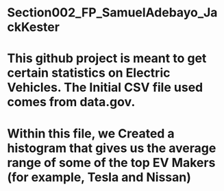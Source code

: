 # Section002_FP_SamuelAdebayo_JackKester

# This github project is meant to get certain statistics on Electric Vehicles. The Initial CSV file used comes from data.gov.
# Within this file, we Created a histogram that gives us the average range of some of the top EV Makers (for example, Tesla and Nissan)
